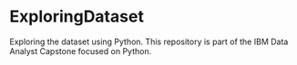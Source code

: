 # ExploringDataset
Exploring the dataset using Python. This repository is part of the IBM Data Analyst Capstone focused on Python.
